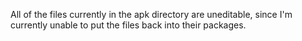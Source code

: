All of the files currently in the apk directory are uneditable, since I'm currently unable to put the files back into their packages.